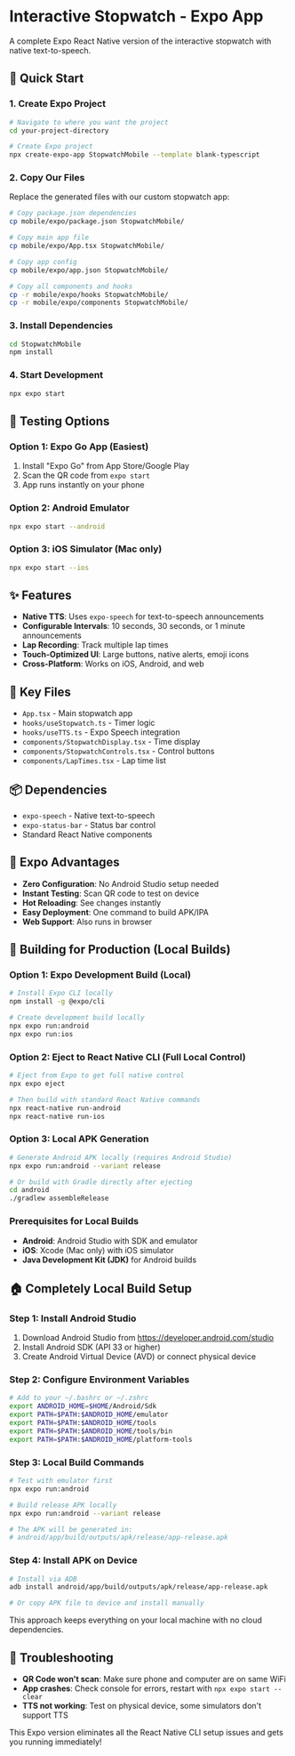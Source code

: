 # Interactive Stopwatch - Expo App

A complete Expo React Native version of the interactive stopwatch with native text-to-speech.

## 🚀 Quick Start

### 1. Create Expo Project
```bash
# Navigate to where you want the project
cd your-project-directory

# Create Expo project
npx create-expo-app StopwatchMobile --template blank-typescript
```

### 2. Copy Our Files
Replace the generated files with our custom stopwatch app:

```bash
# Copy package.json dependencies
cp mobile/expo/package.json StopwatchMobile/

# Copy main app file
cp mobile/expo/App.tsx StopwatchMobile/

# Copy app config
cp mobile/expo/app.json StopwatchMobile/

# Copy all components and hooks
cp -r mobile/expo/hooks StopwatchMobile/
cp -r mobile/expo/components StopwatchMobile/
```

### 3. Install Dependencies
```bash
cd StopwatchMobile
npm install
```

### 4. Start Development
```bash
npx expo start
```

## 📱 Testing Options

### Option 1: Expo Go App (Easiest)
1. Install "Expo Go" from App Store/Google Play
2. Scan the QR code from `expo start`
3. App runs instantly on your phone

### Option 2: Android Emulator
```bash
npx expo start --android
```

### Option 3: iOS Simulator (Mac only)
```bash
npx expo start --ios
```

## ✨ Features

- **Native TTS**: Uses `expo-speech` for text-to-speech announcements
- **Configurable Intervals**: 10 seconds, 30 seconds, or 1 minute announcements
- **Lap Recording**: Track multiple lap times
- **Touch-Optimized UI**: Large buttons, native alerts, emoji icons
- **Cross-Platform**: Works on iOS, Android, and web

## 🔧 Key Files

- `App.tsx` - Main stopwatch app
- `hooks/useStopwatch.ts` - Timer logic
- `hooks/useTTS.ts` - Expo Speech integration
- `components/StopwatchDisplay.tsx` - Time display
- `components/StopwatchControls.tsx` - Control buttons
- `components/LapTimes.tsx` - Lap time list

## 📦 Dependencies

- `expo-speech` - Native text-to-speech
- `expo-status-bar` - Status bar control
- Standard React Native components

## 🎯 Expo Advantages

- **Zero Configuration**: No Android Studio setup needed
- **Instant Testing**: Scan QR code to test on device
- **Hot Reloading**: See changes instantly
- **Easy Deployment**: One command to build APK/IPA
- **Web Support**: Also runs in browser

## 🔨 Building for Production (Local Builds)

### Option 1: Expo Development Build (Local)
```bash
# Install Expo CLI locally
npm install -g @expo/cli

# Create development build locally
npx expo run:android
npx expo run:ios
```

### Option 2: Eject to React Native CLI (Full Local Control)
```bash
# Eject from Expo to get full native control
npx expo eject

# Then build with standard React Native commands
npx react-native run-android
npx react-native run-ios
```

### Option 3: Local APK Generation
```bash
# Generate Android APK locally (requires Android Studio)
npx expo run:android --variant release

# Or build with Gradle directly after ejecting
cd android
./gradlew assembleRelease
```

### Prerequisites for Local Builds
- **Android**: Android Studio with SDK and emulator
- **iOS**: Xcode (Mac only) with iOS simulator
- **Java Development Kit (JDK)** for Android builds

## 🏠 Completely Local Build Setup

### Step 1: Install Android Studio
1. Download Android Studio from https://developer.android.com/studio
2. Install Android SDK (API 33 or higher)
3. Create Android Virtual Device (AVD) or connect physical device

### Step 2: Configure Environment Variables
```bash
# Add to your ~/.bashrc or ~/.zshrc
export ANDROID_HOME=$HOME/Android/Sdk
export PATH=$PATH:$ANDROID_HOME/emulator
export PATH=$PATH:$ANDROID_HOME/tools
export PATH=$PATH:$ANDROID_HOME/tools/bin
export PATH=$PATH:$ANDROID_HOME/platform-tools
```

### Step 3: Local Build Commands
```bash
# Test with emulator first
npx expo run:android

# Build release APK locally
npx expo run:android --variant release

# The APK will be generated in:
# android/app/build/outputs/apk/release/app-release.apk
```

### Step 4: Install APK on Device
```bash
# Install via ADB
adb install android/app/build/outputs/apk/release/app-release.apk

# Or copy APK file to device and install manually
```

This approach keeps everything on your local machine with no cloud dependencies.

## 🐛 Troubleshooting

- **QR Code won't scan**: Make sure phone and computer are on same WiFi
- **App crashes**: Check console for errors, restart with `npx expo start --clear`
- **TTS not working**: Test on physical device, some simulators don't support TTS

This Expo version eliminates all the React Native CLI setup issues and gets you running immediately!